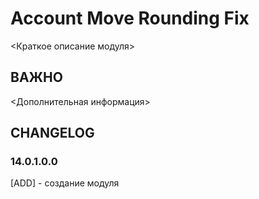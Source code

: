 # Account Move Rounding Fix

<Краткое описание модуля>

## ВАЖНО

<Дополнительная информация>

## CHANGELOG

### 14.0.1.0.0

[ADD] - создание модуля
